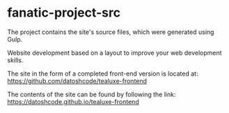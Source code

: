 # fanatic-project-src
The project contains the site's source files, which were generated using Gulp.

Website development based on a layout to improve your web development skills.

The site in the form of a completed front-end version is located at: https://github.com/datoshcode/tealuxe-frontend

The contents of the site can be found by following the link: https://datoshcode.github.io/tealuxe-frontend
